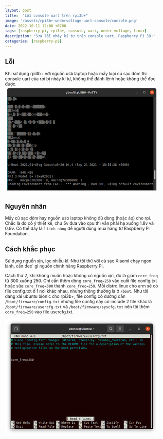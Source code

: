 ```yaml
---
layout: post
title:  "Lỗi console uart trên rpi3b+"
image: '/assets/rpi3b+-undervoltage-uart-console/console.png'
date: 2022-10-11 12:00 +0700
tags: [raspberry-pi, rpi3b+, console, uart, under-voltage, linux]
description: 'Sửa lỗi nhảy kí tự trên console uart, Raspberry Pi 3B+'
categories: [raspberry-pi]
---
```


## Lỗi

Khi sử dụng rpi3b+ với nguồn usb laptop hoặc mấy loại củ sạc dỏm thì console uart của rpi bị nhảy kí tự, không thể đánh lệnh hoặc không thể đọc được.
![uart-console](/assets/rpi3b+-undervoltage-uart-console/console.png)

## Nguyên nhân

Mấy củ sạc dỏm hay nguồn usb laptop không đủ dòng (hoặc áp) cho rpi. Chắc là do
cố ý thiết kế, chứ 5v đưa vào cpu thì vẫn phải hạ xuống 1.8v và 0.9v. Có thể đây là 1 `tính năng` để người dùng mua hàng từ Raspberry Pi Foundation.

## Cách khắc phục

Sử dụng nguồn xịn, lọc nhiễu kĩ. Như tôi thử với củ sạc Xiaomi chạy ngon lành, cần đeo' gì nguồn chính hãng Raspberry Pi.

Cách thứ 2, khi không muốn hoặc không có nguồn xịn, đó là giảm `core_freq` từ 300 xuống 250. Chỉ cần thêm dòng `core_freq=250` vào cuối file config.txt hoặc sửa `core_freq=300` thành `core_freq=250`. Mỗi distro linux cho arm sẽ có file config.txt ở 1 nơi khác nhau, nhưng thông thường là ở `/boot`. Như tôi đang xài ubuntu bionic cho rpi3b+, file config có đường dẫn `/boot/firmware/config.txt` nhưng file config này có include 2 file khác là `/boot/firmware/usercfg.txt` và `/boot/firmware/syscfg.txt` nên tôi thêm `core_freq=250` vào file usercfg.txt.

![usercfg.txt](/assets/rpi3b+-undervoltage-uart-console/usercfg.txt.png)
